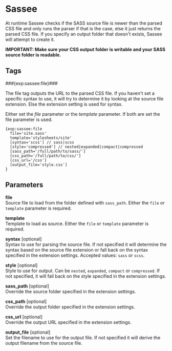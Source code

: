 # Sassee

At runtime Sassee checks if the SASS source file is newer than the parsed CSS file and only runs the parser if that is the case, else it just returns the parsed CSS file. If you specify an output folder that doesn't exists, Sassee will attempt to create it.

**IMPORTANT: Make sure your CSS output folder is writable and your SASS source folder is readable.**

## Tags

###{exp:sassee:file}###

The file tag outputs the URL to the parsed CSS file. If you haven't set a specific syntax to use, it will try to determine it by looking at the source file extension. Else the extension setting is used for syntax.

Either set the _file_ parameter or the _template_ parameter. If both are set the file parameter is used.

    {exp:sassee:file 
      file='site.sass'
      template='stylesheets/site' 
      [syntax='scss'] // sass|scss
      [style='compressed'] // nested|expanded|compact|compressed
      [sass_path='/full/path/to/sass/'] 
      [css_path='/full/path/to/css/'] 
      [css_url='/css'] 
      [output_file='style.css'] 
    }
    
## Parameters

**file**<br />
Source file to load from the folder defined with `sass_path`. Either the `file` or `template` parameter is required.

**template**<br />
Template to load as source. Either the `file` or `template` parameter is required.

**syntax** [optional]<br />
Syntax to use for parsing the source file. If not specified it will determine the syntax based on the source file extension or fall back on the syntax specified in the extension settings. Accepted values: `sass` or `scss`.

**style** [optional]<br />
Style to use for output. Can be `nested`, `expanded`, `compact` or `compressed`. If not specified, it will fall back on the style specified in the extension settings.

**sass_path** [optional]<br />
Override the source folder specified in the extension settings.

**css_path** [optional]<br />
Override the output folder specified in the extension settings.

**css_url** [optional]<br />
Override the output URL specified in the extension settings.

**output_file** [optional]<br />
Set the filename to use for the output file. If not specified it will derive the output filename from the source file.